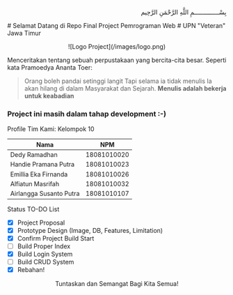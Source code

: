 <p align="right">
بِسْــــــــــــــمِ اللَّهِ الرَّحْمَنِ الرَّحِيم 
</p>
# Selamat Datang di Repo Final Project Pemrograman Web
# UPN "Veteran" Jawa Timur
<p></p>
<p align="center">![Logo Project](/images/logo.png) </p>

Menceritakan tentang sebuah perpustakaan yang bercita-cita besar.
Seperti kata Pramoedya Ananta Toer:
> Orang boleh pandai setinggi langit
> Tapi selama ia tidak menulis
> Ia akan hilang di dalam Masyarakat dan Sejarah.
> __Menulis adalah bekerja untuk keabadian__

### Project ini masih dalam tahap development :-)

<p> Profile Tim Kami: Kelompok 10 </p>

Nama | NPM
-------------------|-------------------
Dedy Ramadhan | 18081010020
Handie Pramana Putra | 18081010023
Emillia Eka Firnanda | 18081010026
Alfiatun Masrifah | 18081010032
Airlangga Susanto Putra | 18081010107


Status TO-DO List
- [x] Project Proposal
- [x] Prototype Design (Image, DB, Features, Limitation)
- [x] Confirm Project Build Start
- [ ] Build Proper Index
- [x] Build Login System
- [ ] Build CRUD System
- [x] Rebahan!

<p align="center"> Tuntaskan dan Semangat Bagi Kita Semua! </p>
